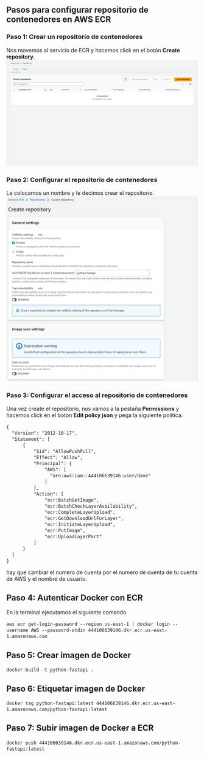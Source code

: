 ## Pasos para configurar repositorio de contenedores en AWS ECR

### Paso 1: Crear un repositorio de contenedores
Nos movemos al servicio de ECR y hacemos click en el botón **Create repository**.
![ECR](../img/createrepo.png)

### Paso 2: Configurar el repositorio de contenedores

Le colocamos un nombre y le decimos crear el repositorio.
![ECR](../img/namedrepo.png)

### Paso 3: Configurar el acceso al repositorio de contenedores

Una vez create el repositorio, nos vamos a la pestaña **Permissions** y hacemos click en el botón **Edit policy json** y pega la siguiente politica.

```shell
{
  "Version": "2012-10-17",
  "Statement": [
      {
          "Sid": "AllowPushPull",
          "Effect": "Allow",
          "Principal": {
              "AWS": [
                "arn:aws:iam::444106639146:user/dave"
              ]
          },
          "Action": [
              "ecr:BatchGetImage",
              "ecr:BatchCheckLayerAvailability",
              "ecr:CompleteLayerUpload",
              "ecr:GetDownloadUrlForLayer",
              "ecr:InitiateLayerUpload",
              "ecr:PutImage",
              "ecr:UploadLayerPart"
          ]
      }
  ]
}
```

hay que cambiar el numero de cuenta por el numero de cuenta de tu cuenta de AWS y el nombre de usuario.

## Paso 4: Autenticar Docker con ECR
En la terminal ejecutamos el siguiente comando

```shell
aws ecr get-login-password --region us-east-1 | docker login --username AWS --password-stdin 444106639146.dkr.ecr.us-east-1.amazonaws.com
```

## Paso 5: Crear imagen de Docker

```shell
docker build -t python-fastapi .
```

## Paso 6: Etiquetar imagen de Docker

```shell
docker tag python-fastapi:latest 444106639146.dkr.ecr.us-east-1.amazonaws.com/python-fastapi:latest
```

## Paso 7: Subir imagen de Docker a ECR

```shell
docker push 444106639146.dkr.ecr.us-east-1.amazonaws.com/python-fastapi:latest
```
